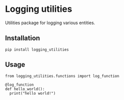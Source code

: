 # Logging utilities
Utilities package for logging various entities.

## Installation
```{bash}
pip install logging_utilities
```

## Usage
```{python}
from logging_utilities.functions import log_function

@log_function
def hello_world():
  print("hello world!")
```
